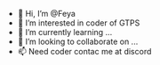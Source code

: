 - 👋 Hi, I’m @Feya
- 👀 I’m interested in coder of GTPS
- 🌱 I’m currently learning ...
- 💞️ I’m looking to collaborate on ...
- 📫 Need coder contac me at discord

<!---
none080858/none080858 is a ✨ special ✨ repository because its `README.md` (this file) appears on your GitHub profile.
You can click the Preview link to take a look at your changes.
--->
